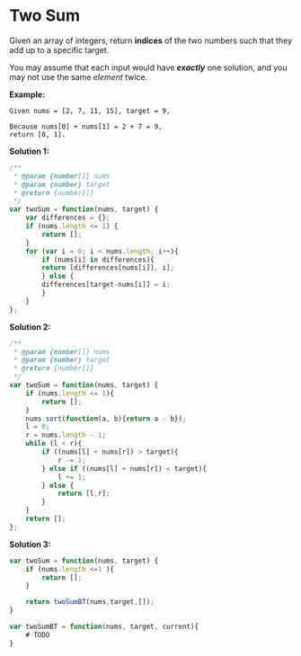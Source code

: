 # Two Sum

Given an array of integers, return **indices** of the two numbers such that they add up to a specific target.

You may assume that each input would have ***exactly*** one solution, and you may not use the same *element* twice.

**Example:**
```
Given nums = [2, 7, 11, 15], target = 9,

Because nums[0] + nums[1] = 2 + 7 = 9,
return [0, 1].
```
**Solution 1:**
```javascript
/**
 * @param {number[]} nums
 * @param {number} target
 * @return {number[]}
 */
var twoSum = function(nums, target) {
    var differences = {};
    if (nums.length <= 1) {
        return [];
    }
    for (var i = 0; i < nums.length; i++){
        if (nums[i] in differences){
        return [differences[nums[i]], i];    
        } else {
        differences[target-nums[i]] = i; 
        }   
    }
};
```
**Solution 2:**
```javascript
/**
 * @param {number[]} nums
 * @param {number} target
 * @return {number[]}
 */
var twoSum = function(nums, target) {
    if (nums.length <= 1){
        return [];
    }
    nums.sort(function(a, b){return a - b});
    l = 0;
    r = nums.length - 1;
    while (l < r){
        if ((nums[l] + nums[r]) > target){
            r -= 1;
        } else if ((nums[l] + nums[r]) < target){
            l += 1;
        } else {
            return [l,r];
        }
    }
    return [];
};
```
**Solution 3:**
```javascript
var twoSum = function(nums, target) {
	if (nums.length <=1 ){
		return [];
	}

	return twoSumBT(nums,target,[]);
}

var twoSumBT = function(nums, target, current){
	# TODO
}
```